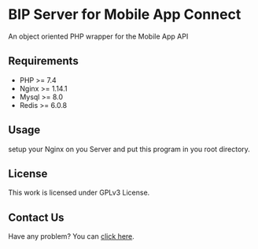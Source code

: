 # BIP Server for Mobile App Connect

An object oriented PHP wrapper for the Mobile App API

## Requirements

- PHP >= 7.4
- Nginx >= 1.14.1
- Mysql >= 8.0
- Redis >= 6.0.8

## Usage

setup your Nginx on you Server and put this program in you root directory.

## License

This work is licensed under GPLv3 License.

## Contact Us

Have any problem? You can [click here](https://taisys.com/contact?lang=).
